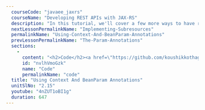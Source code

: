 ```yaml
---
  courseCode: "javaee_jaxrs"
  courseName: "Developing REST APIs with JAX-RS"
  description: "In this tutorial, we'll cover a few more ways to have request information injected into resource methods. We'll look at Context and BeanParam annotations."
  nextLessonPermalinkName: "Implementing-Subresources"
  permalinkName: "Using-Context-And-BeanParam-Annotations"
  prevLessonPermalinkName: "The-Param-Annotations"
  sections: 
    - 
      content: "<h2>Code</h2><a href=\"https://github.com/koushikkothagal/messenger/archive/8169659fe20bb70d06ff9304a1a4409507c12a60.zip\">Download the source code</a>"
      id: "nvlhVmoGzk"
      name: "Code"
      permalinkName: "code"
  title: "Using Context And BeanParam Annotations"
  unitSlNo: "2.15"
  youtube: "4nZUT1oBI1g"
  duration: 647
---
```

